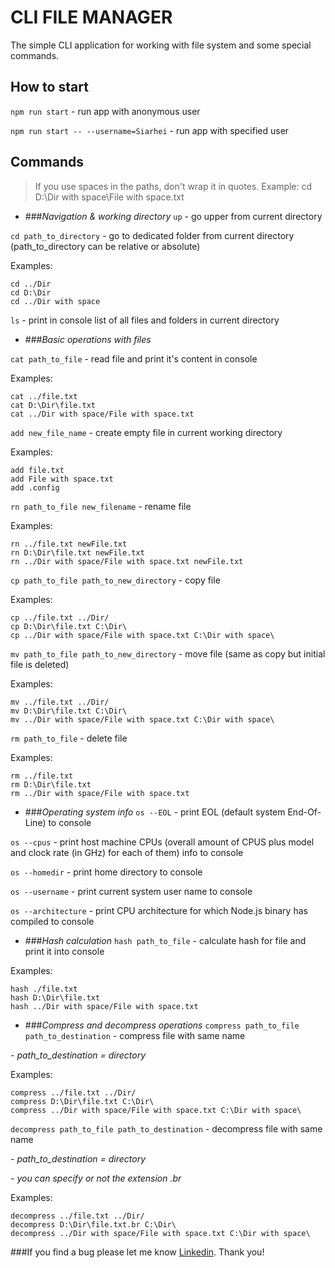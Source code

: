 # CLI FILE MANAGER
The simple CLI application for working with file system and some special commands.

## How to start
`npm run start` - run app with anonymous user

`npm run start -- --username=Siarhei` - run app with specified user

## Commands
> If you use spaces in the paths, don't wrap it in quotes. Example: cd D:\Dir with space\File with space.txt

- ###_*Navigation & working directory*_
`up` - go upper from current directory

`cd path_to_directory` - go to dedicated folder from current directory (path_to_directory can be relative or absolute)

Examples:
```
cd ../Dir
cd D:\Dir
cd ../Dir with space
```

`ls` - print in console list of all files and folders in current directory

- ###_*Basic operations with files*_

`cat path_to_file` - read file and print it's content in console

Examples: 
```
cat ../file.txt
cat D:\Dir\file.txt
cat ../Dir with space/File with space.txt
```

`add new_file_name` - create empty file in current working directory

Examples:
```
add file.txt
add File with space.txt
add .config
```

`rn path_to_file new_filename` - rename file

Examples:
```
rn ../file.txt newFile.txt
rn D:\Dir\file.txt newFile.txt
rn ../Dir with space/File with space.txt newFile.txt
```

`cp path_to_file path_to_new_directory` - copy file

Examples:
```
cp ../file.txt ../Dir/
cp D:\Dir\file.txt C:\Dir\
cp ../Dir with space/File with space.txt C:\Dir with space\
```

`mv path_to_file path_to_new_directory` - move file (same as copy but initial file is deleted)

Examples:
```
mv ../file.txt ../Dir/
mv D:\Dir\file.txt C:\Dir\
mv ../Dir with space/File with space.txt C:\Dir with space\
```

`rm path_to_file` - delete file

Examples:
```
rm ../file.txt
rm D:\Dir\file.txt
rm ../Dir with space/File with space.txt
```

- ###_*Operating system info*_
`os --EOL` - print EOL (default system End-Of-Line) to console

`os --cpus` - print host machine CPUs (overall amount of CPUS plus model and clock rate (in GHz) for each of them) info to console

`os --homedir` - print home directory to console

`os --username` - print current system user name to console

`os --architecture` - print CPU architecture for which Node.js binary has compiled to console

- ###_*Hash calculation*_
`hash path_to_file` - calculate hash for file and print it into console

Examples:
```
hash ./file.txt
hash D:\Dir\file.txt
hash ../Dir with space/File with space.txt
```

- ###_*Compress and decompress operations*_
`compress path_to_file path_to_destination` - compress file with same name

_- path_to_destination = directory_

Examples:
```
compress ../file.txt ../Dir/
compress D:\Dir\file.txt C:\Dir\
compress ../Dir with space/File with space.txt C:\Dir with space\
```

`decompress path_to_file path_to_destination` - decompress file with same name

_- path_to_destination = directory_

_- you can specify or not the extension .br_

Examples:
```
decompress ../file.txt ../Dir/
decompress D:\Dir\file.txt.br C:\Dir\
decompress ../Dir with space/File with space.txt C:\Dir with space\
```

###If you find a bug please let me know [Linkedin](https://www.linkedin.com/in/sergey-sudakov-dev/). Thank you!